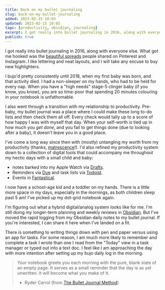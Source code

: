 ```yaml
---
title: Back on my bullet journaling
slug: back-on-my-bullet-journaling
added: 2023-02-15 10:03
updated: 2023-02-15 10:03
tags: [productivity, obsidian, journaling]
excerpt: I got really into bullet journaling in 2016, along with everyone else. What got me hooked was the beautiful spreads people shared on Pinterest and Instagram.
publish: true
---
```


I got really into bullet journaling in 2016, along with everyone else. What got me hooked was the [beautiful spreads](https://www.pinterest.com.au/emmastudiess/bullet-journal-spreads/) people shared on Pinterest and Instagram. I like lettering and neat layouts, and I will take any excuse to buy new highlighters. 

I bujo'd pretty consistently until 2018, when my first baby was born, and that activity died. I had a non-sleeper on my hands, who had to be held for every nap. When you have a "high needs" stage-5 clinger baby (if you know, you know), you are so time-poor that spending 20 minutes colouring in your notebook is unfathomable. 

I also went through a transition with my relationship to productivity. Pre-baby, my bullet journal was a place where I could make these long to-do lists and then check them all off. Every check would tally up to a score of how happy I was with myself that day. When your self-worth is tied up in how much you *get done*, and you fail to get things done (due to looking after a baby), it doesn't leave you in a good place.

I've come a long way since then with (mostly) untangling my worth from my productivity (thanks, [matrescence](https://www.nytimes.com/2017/05/08/well/family/the-birth-of-a-mother.html)!). I'd also refined my productivity system down to a collection of digital tools that could accompany me throughout my hectic days with a small child and baby:
- notes barked into my Apple Watch via [Drafts](https://getdrafts.com/). 
- Reminders via [Due](https://www.dueapp.com/) and task lists via [Todoist](https://todoist.com). 
- Events in [Fantastical](https://flexibits.com/fantastical).

I now have a school-age kid and a toddler on my hands. There is a little more space in my days, especially in the mornings, as both children sleep past 5 am! I've picked up my dot-grid notebook again.

I'm figuring out what a hybrid digital/analog system looks like for me. I'm still doing my longer-term planning and weekly reviews in [Obsidian](https://obsidian.md/). But I've moved the rapid logging from my Obsidian daily notes to my bullet journal. If you're interested, I can share it here when I've landed on a fit.

There is something to writing things down with pen and paper versus using an app for tasks. For some reason, I am much more likely to remember and complete a task I wrote than one I read from the "Today" view in a task manager or typed out into a text doc. I feel like I am approaching the day with more intention after setting up my bujo daily log in the morning.

> Your notebook greets you each morning with the pure, blank slate of an empty page. It serves as a small reminder that the day is as yet unwritten. It will become what you make of it.
> - Ryder Carrol (from [The Bullet Journal Method](https://bulletjournal.com/pages/book))

